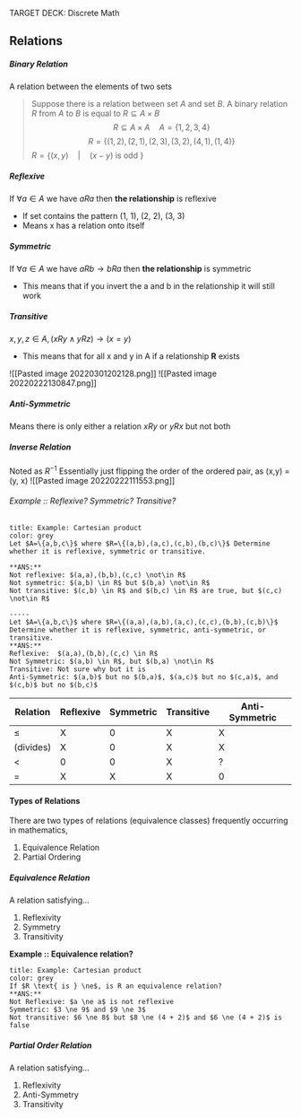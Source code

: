TARGET DECK: Discrete Math
## Relations
 ##### Binary Relation 
A relation between the elements of two sets

> Suppose there is a relation between set $A$ and set $B$. A binary relation $R$ from $A$ to $B$ is equal to $R \subseteq A \times B$  
> $$R \subseteq A \times A \quad A=\{1, 2, 3, 4\}$$
> $$R=\{(1, 2), (2, 1), (2, 3), (3, 2), (4, 1), (1, 4)\}$$
> $R=\{(x,y) \quad | \quad (x-y) \text{ is odd } \}$ 


##### Reflexive 
If $\forall a \in A$  we have $a R a$ then **the relationship** is reflexive
- If set contains the pattern (1, 1), (2, 2), (3, 3)
- Means x has a relation onto itself

##### Symmetric
If $\forall a \in A$  we have $a R b \rightarrow b R a$ then **the relationship** is symmetric
- This means that if you invert the a and b in the relationship it will still work

##### Transitive
$x, y, z \in A, (xRy \land yRz) \rightarrow (x=y)$
- This means that for all x and y in A if a relationship **R** exists 

![[Pasted image 20220301202128.png]]
![[Pasted image 20220222130847.png]]

##### Anti-Symmetric
Means there is only either a relation $xRy$ or $yRx$ but not both

##### Inverse Relation
Noted as $R^{-1}$ 
Essentially just flipping the order of the ordered pair, as (x,y) = (y, x)
![[Pasted image 20220222111553.png]]

###### Example :: Reflexive? Symmetric? Transitive?
```ad-example
title: Example: Cartesian product
color: grey
Let $A=\{a,b,c\}$ where $R=\{(a,b),(a,c),(c,b),(b,c)\}$ Determine whether it is reflexive, symmetric or transitive.

**ANS:** 
Not reflexive: $(a,a),(b,b),(c,c) \not\in R$ 
Not symmetric: $(a,b) \in R$ but $(b,a) \not\in R$ 
Not transitive: $(c,b) \in R$ and $(b,c) \in R$ are true, but $(c,c) \not\in R$ 

-----
Let $A=\{a,b,c\}$ where $R=\{(a,a),(a,b),(a,c),(c,c),(b,b),(c,b)\}$ Determine whether it is reflexive, symmetric, anti-symmetric, or transitive.
**ANS:** 
Reflexive:  $(a,a),(b,b),(c,c) \in R$ 
Not Symmetric: $(a,b) \in R$, but $(b,a) \not\in R$ 
Transitive: Not sure why but it is
Anti-Symmetric: $(a,b)$ but no $(b,a)$, $(a,c)$ but no $(c,a)$, and $(c,b)$ but no $(b,c)$
```


| Relation  | Reflexive | Symmetric | Transitive | Anti-Symmetric |
| --------- | --------- | --------- | ---------- | -------------- | 
| $\le$     | X         | 0         | X          | X              |     
| (divides) | X         | 0         | X          | X              |     
| <         | 0         | 0         | X          | ?              |     
| =         | X         | X         | X          | 0               |   


#### Types of Relations
There are two types of relations (equivalence classes) frequently occurring in mathematics, 
1. Equivalence Relation
2. Partial Ordering

##### Equivalence Relation
A relation satisfying...
1. Reflexivity
2. Symmetry
3. Transitivity

**Example :: Equivalence relation?**
```ad-example
title: Example: Cartesian product
color: grey
If $R \text{ is } \ne$, is R an equivalence relation?
**ANS:**
Not Reflexive: $a \ne a$ is not reflexive
Symmetric: $3 \ne 9$ and $9 \ne 3$ 
Not transitive: $6 \ne 8$ but $8 \ne (4 + 2)$ and $6 \ne (4 + 2)$ is false
```

##### Partial Order Relation
A relation satisfying...
1. Reflexivity
2. Anti-Symmetry
3. Transitivity